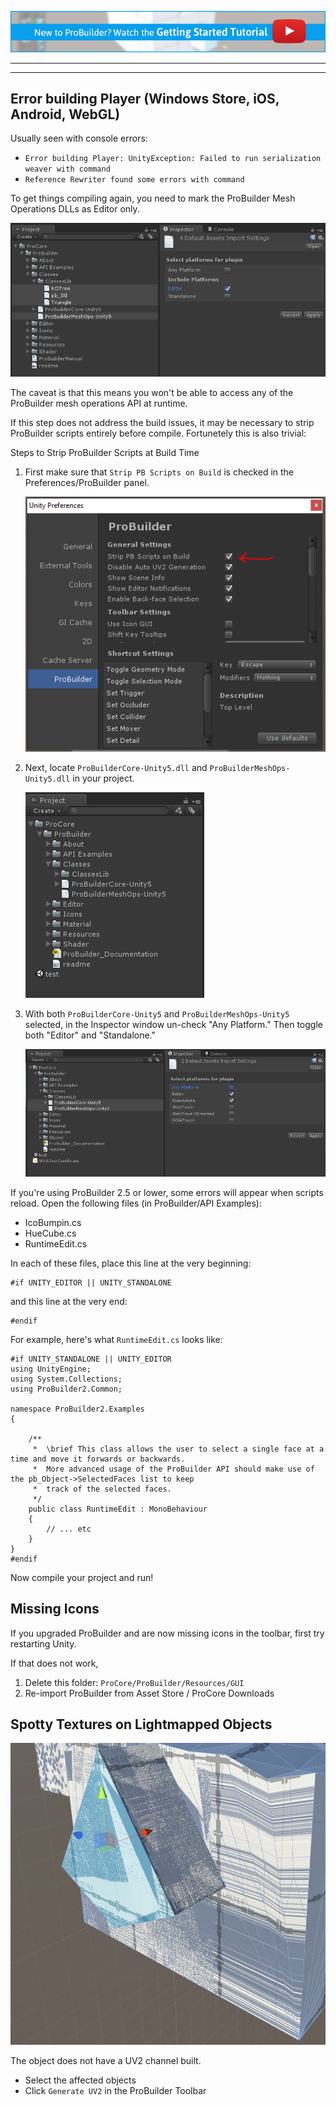 [![PB Getting Started Vid Link](../images/VidLink_GettingStarted_Slim.png)](https://youtu.be/Ta3HkV_qHTc)

---

<div class="manual"><hr /></div>

## Error building Player (Windows Store, iOS, Android, WebGL)

Usually seen with console errors:

- `Error building Player: UnityException: Failed to run serialization weaver with command`
- `Reference Rewriter found some errors with command`

To get things compiling again, you need to mark the ProBuilder Mesh Operations DLLs as Editor only.

![DLL Target Settings](DLLTargets.png)

The caveat is that this means you won't be able to access any of the ProBuilder mesh operations API at runtime.

If this step does not address the build issues, it may be necessary to strip ProBuilder scripts entirely before compile.  Fortunetely this is also trivial:

<div class="sub-header">Steps to Strip ProBuilder Scripts at Build Time</div>

1. First make sure that `Strip PB Scripts on Build` is checked in the Preferences/ProBuilder panel.

	![strip_pb_scripts](strip_pb_scripts.png)

1. Next, locate `ProBuilderCore-Unity5.dll` and `ProBuilderMeshOps-Unity5.dll` in your project.

	![dlls](dlls.png)

1. With both `ProBuilderCore-Unity5` and `ProBuilderMeshOps-Unity5` selected, in the Inspector window un-check "Any Platform."  Then toggle both "Editor" and "Standalone."

	![build target](build_target.png)


If you're using ProBuilder 2.5 or lower, some errors will appear when scripts reload.  Open the following files (in ProBuilder/API Examples):

- IcoBumpin.cs
- HueCube.cs
- RuntimeEdit.cs

In each of these files, place this line at the very beginning:

	#if UNITY_EDITOR || UNITY_STANDALONE

and this line at the very end:

	#endif

For example, here's what `RuntimeEdit.cs` looks like:

	#if UNITY_STANDALONE || UNITY_EDITOR
	using UnityEngine;
	using System.Collections;
	using ProBuilder2.Common;

	namespace ProBuilder2.Examples
	{

		/**
		 *	\brief This class allows the user to select a single face at a time and move it forwards or backwards.
		 *	More advanced usage of the ProBuilder API should make use of the pb_Object->SelectedFaces list to keep
		 *	track of the selected faces.
		 */
		public class RuntimeEdit : MonoBehaviour
		{
			// ... etc
		}
	}
	#endif

Now compile your project and run!

## Missing Icons

If you upgraded ProBuilder and are now missing icons in the toolbar, first try restarting Unity.

If that does not work,

1. Delete this folder: `ProCore/ProBuilder/Resources/GUI`
2. Re-import ProBuilder from Asset Store / ProCore Downloads

## Spotty Textures on Lightmapped Objects

![bad lightmap uvs](BadLightmapUVs.png)

The object does not have a UV2 channel built.

- Select the affected objects
- Click `Generate UV2` in the ProBuilder Toolbar
